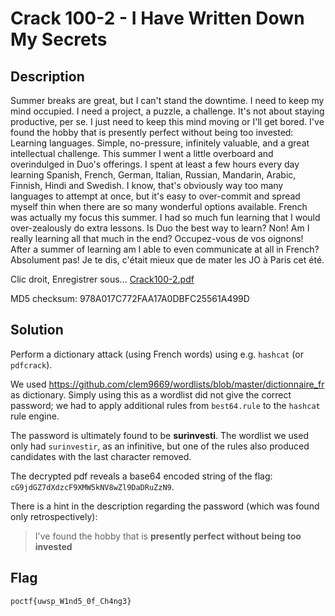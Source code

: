 # Crack 100-2 - I Have Written Down My Secrets
## Description
Summer breaks are great, but I can't stand the downtime. I need to keep my mind occupied. I need a project, a puzzle, a challenge. It's not about staying productive, per se. I just need to keep this mind moving or I'll get bored. I've found the hobby that is presently perfect without being too invested: Learning languages. Simple, no-pressure, infinitely valuable, and a great intellectual challenge. This summer I went a little overboard and overindulged in Duo's offerings. I spent at least a few hours every day learning Spanish, French, German, Italian, Russian, Mandarin, Arabic, Finnish, Hindi and Swedish. I know, that's obviously way too many languages to attempt at once, but it's easy to over-commit and spread myself thin when there are so many wonderful options available. French was actually my focus this summer. I had so much fun learning that I would over-zealously do extra lessons. Is Duo the best way to learn? Non! Am I really learning all that much in the end? Occupez-vous de vos oignons! After a summer of learning am I able to even communicate at all in French? Absolument pas! Je te dis, c'était mieux que de mater les JO à Paris cet été.

Clic droit, Enregistrer sous... [Crack100-2.pdf](https://pointeroverflowctf.com/static/Crack100-2.pdf)

MD5 checksum: 978A017C772FAA17A0DBFC25561A499D

## Solution
Perform a dictionary attack (using French words) using e.g. `hashcat` (or `pdfcrack`).

We used https://github.com/clem9669/wordlists/blob/master/dictionnaire_fr as dictionary.
Simply using this as a wordlist did not give the correct password; we had to apply additional rules from `best64.rule` to the `hashcat` rule engine.

The password is ultimately found to be **surinvesti**. The wordlist we used only had `surinvestir`, as an infinitive, but one of the rules also produced candidates with the last character removed.

The decrypted pdf reveals a base64 encoded string of the flag: `cG9jdGZ7dXdzcF9XMW5kNV8wZl9DaDRuZzN9`.

There is a hint in the description regarding the password (which was found only retrospectively): 
> I've found the hobby that is **presently perfect without being too invested**

## Flag
`poctf{uwsp_W1nd5_0f_Ch4ng3}`
